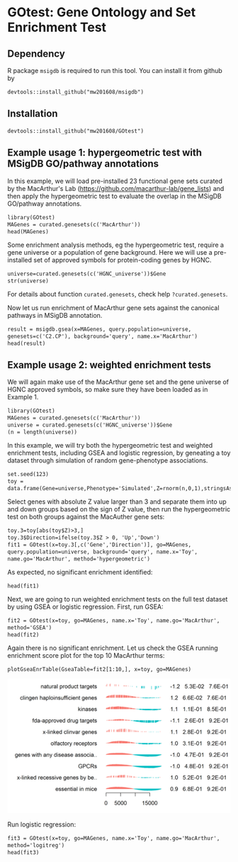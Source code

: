 # GOtest: Gene Ontology and Set Enrichment Test

## Dependency
R package `msigdb` is required to run this tool. You can install it from github by
```
devtools::install_github("mw201608/msigdb")
```

## Installation
```
devtools::install_github("mw201608/GOtest")
```

## Example usage 1: hypergeometric test with MSigDB GO/pathway annotations

In this example, we will load pre-installed 23 functional gene sets curated by the MacArthur's Lab (https://github.com/macarthur-lab/gene_lists) and then apply the hypergeometric test to evaluate the overlap in the MSigDB GO/pathway annotations. 
```
library(GOtest)
MAGenes = curated.genesets(c('MacArthur'))
head(MAGenes)
```
Some enrichment analysis methods, eg the hypergeometric test, require a gene universe or a population of gene background. Here we will use a pre-installed set of approved symbols for protein-coding genes by HGNC.
```
universe=curated.genesets(c('HGNC_universe'))$Gene
str(universe)
```
For details about function `curated.genesets`, check help `?curated.genesets`.

Now let us run enrichment of MacArthur gene sets against the canonical pathways in MSigDB annotation.

```
result = msigdb.gsea(x=MAGenes, query.population=universe, genesets=c('C2.CP'), background='query', name.x='MacArthur')
head(result)
```

## Example usage 2: weighted enrichment tests

We will again make use of the MacArthur gene set and the gene universe of HGNC approved symbols, so make sure they have been loaded as in Example 1.
```
library(GOtest)
MAGenes = curated.genesets(c('MacArthur'))
universe = curated.genesets(c('HGNC_universe'))$Gene
(n = length(universe))
```

In this example, we will try both the hypergeometric test and weighted enrichment tests, including GSEA and logistic regression, by geneating a toy dataset through simulation of random gene-phenotype associations. 
```
set.seed(123)
toy = data.frame(Gene=universe,Phenotype='Simulated',Z=rnorm(n,0,1),stringsAsFactors=FALSE)
```

Select genes with absolute Z value larger than 3 and separate them into up and down groups based on the sign of Z value, then run the hypergeometric test on both groups against the MacAuther gene sets:
```
toy.3=toy[abs(toy$Z)>3,]
toy.3$Direction=ifelse(toy.3$Z > 0, 'Up','Down')
fit1 = GOtest(x=toy.3[,c('Gene','Direction')], go=MAGenes, query.population=universe, background='query', name.x='Toy', name.go='MacArthur', method='hypergeometric')
```
As expected, no significant enrichment identified:
```
head(fit1)
```

Next, we are going to run weighted enrichment tests on the full test dataset by using GSEA or logistic regression. First, run GSEA:
```
fit2 = GOtest(x=toy, go=MAGenes, name.x='Toy', name.go='MacArthur', method='GSEA')
head(fit2)
```
Again there is no significant enrichment. Let us check the GSEA running enrichment score plot for the top 10 MacArthur terms:
```
plotGseaEnrTable(GseaTable=fit2[1:10,], x=toy, go=MAGenes)
```
![GSEA running enrichment score example](gsea.res.png)

Run logistic regression:
```
fit3 = GOtest(x=toy, go=MAGenes, name.x='Toy', name.go='MacArthur', method='logitreg')
head(fit3)
```
